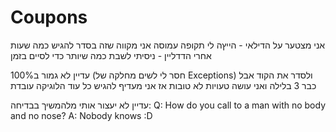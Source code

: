 # Coupons

אני מצטער על הדילאי - הייץה לי תקופה עמוסה
אני מקווה שזה בסדר להגיש כמה שעות אחרי הדדליין - ניסיתי לשבת כמה שיותר כדי לסיים בזמן

עדיין לא גמור ב100% (חסר לי לשים מחלקה של Exceptions)
ולסדר את הקוד אבל כבר 3 בלילה ואני עושה טעויות לא טובות אז אני מעדיף להגיש כל עוד הלוגיקה עובדת 

 עדיין לא יעצור אותי מלהמשיך בבדיחה:
Q: How do you call to a man with no body and no nose?
A: Nobody knows :D
